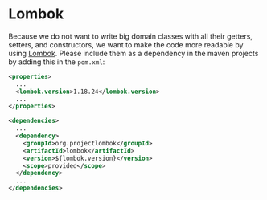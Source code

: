 # Lombok
Because we do not want to write big domain classes with all their getters, setters, and constructors, we want to make the code more readable by using [Lombok](https://projectlombok.org/).
Please include them as a dependency in the maven projects by adding this in the `pom.xml`:

```xml
<properties>
  ...
  <lombok.version>1.18.24</lombok.version>
  ...
</properties>

<dependencies>
  ...
  <dependency>
    <groupId>org.projectlombok</groupId>
    <artifactId>lombok</artifactId>
    <version>${lombok.version}</version>
    <scope>provided</scope>
  </dependency>
  ...
</dependencies>

```